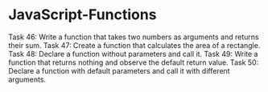 # JavaScript-Functions
Task 46: Write a function that takes two numbers as arguments and returns their sum.
Task 47: Create a function that calculates the area of a rectangle.
Task 48: Declare a function without parameters and call it.
Task 49: Write a function that returns nothing and observe the default return value.
Task 50: Declare a function with default parameters and call it with different arguments.
